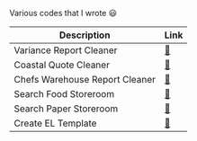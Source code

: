 Various codes that I wrote :smiley:

| Description                    | Link                                                                                                      |
|--------------------------------|-----------------------------------------------------------------------------------------------------------|
| Variance Report Cleaner        | [:link:](https://colab.research.google.com/drive/1S48c5Ueunha9wAj8WLWW5ONy3Chd51-7)                       |
| Coastal Quote Cleaner          | [:link:](https://colab.research.google.com/drive/1KHfq5db5Dgj2RjUwx1yEzvuyRliQYNtk#scrollTo=csWult7DPeRX) |
| Chefs Warehouse Report Cleaner | [:link:](https://colab.research.google.com/drive/1HYKJOB1e-j5d8nTUHfprBGrkukugzZww#scrollTo=rNo0fDTMDwQC) |
| Search Food Storeroom          | [:link:](https://colab.research.google.com/drive/16Tmq2UcqZWaI0s1IxB-2-ASvdcZX_aHz?usp=sharing)           |
| Search Paper Storeroom         | [:link:](https://colab.research.google.com/drive/1WoToEqvsigqaAr7v6-OunaOj7_fNKwx4?usp=sharing)           |
| Create EL Template             | [:link:](https://colab.research.google.com/drive/14QPtUPWF4Csls5PlgBjaRQsLBtkrRnHw?usp=sharing)           | 
